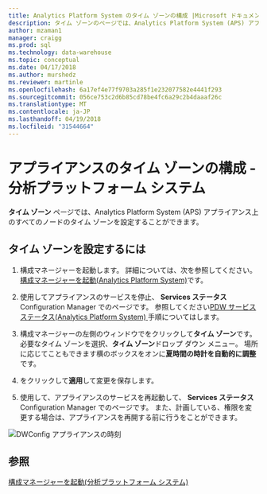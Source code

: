 ```yaml
---
title: Analytics Platform System のタイム ゾーンの構成 |Microsoft ドキュメント
description: タイム ゾーンのページでは、Analytics Platform System (APS) アプライアンス上のすべてのノードのタイム ゾーンを設定することができます。
author: mzaman1
manager: craigg
ms.prod: sql
ms.technology: data-warehouse
ms.topic: conceptual
ms.date: 04/17/2018
ms.author: murshedz
ms.reviewer: martinle
ms.openlocfilehash: 6a17ef4e77f9703a285f1e232077582e4441f293
ms.sourcegitcommit: 056ce753c2d6b85cd78be4fc6a29c2b4daaaf26c
ms.translationtype: MT
ms.contentlocale: ja-JP
ms.lasthandoff: 04/19/2018
ms.locfileid: "31544664"
---
```

# <a name="appliance-time-zone-configuration---analytics-platform-system"></a>アプライアンスのタイム ゾーンの構成 - 分析プラットフォーム システム
**タイム ゾーン** ページでは、Analytics Platform System (APS) アプライアンス上のすべてのノードのタイム ゾーンを設定することができます。  
  
## <a name="to-set-the-time-zone"></a>タイム ゾーンを設定するには  
  
1.  構成マネージャーを起動します。 詳細については、次を参照してください。[構成マネージャーを起動&#40;Analytics Platform System&#41;](launch-the-configuration-manager.md)です。  
  
2.  使用してアプライアンスのサービスを停止、 **Services ステータス**Configuration Manager でのページです。 参照してください[PDW サービス ステータス&#40;Analytics Platform System&#41; ](pdw-services-status.md)手順についてはします。  
  
3.  構成マネージャーの左側のウィンドウでをクリックして**タイム ゾーン**です。 必要なタイム ゾーンを選択、**タイム ゾーン**ドロップ ダウン メニュー。 場所に応じてこともできます横のボックスをオンに**夏時間の時計を自動的に調整**です。  
  
4.  をクリックして**適用**して変更を保存します。  
  
5.  使用して、アプライアンスのサービスを再起動して、 **Services ステータス**Configuration Manager でのページです。 また、計画している、権限を変更する場合は、アプライアンスを再開する前に行うをことができます。  
  
![DWConfig アプライアンスの時刻](./media/appliance-time-zone-configuration/SQL_Server_PDW_DWConfig_ApplTopTime.png "SQL_Server_PDW_DWConfig_ApplTopTime")  
  
## <a name="see-also"></a>参照  
[構成マネージャーを起動&#40;分析プラットフォーム システム&#41;](launch-the-configuration-manager.md)  
  
